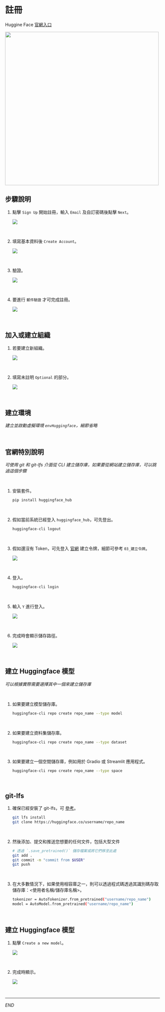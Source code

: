 # 註冊

Huggine Face [官網入口](https://huggingface.co/)

<img src="images/img_09.png" width="500px" />

<br>

## 步驟說明

1. 點擊 `Sign Up` 開始註冊，輸入 `Email` 及自訂密碼後點擊 `Next`。

    ![](images/img_01.png)

<br>

2. 填寫基本資料後 `Create Account`。

    ![](images/img_02.png)

<br>

3. 驗證。

    ![](images/img_03.png)

<br>

4. 要進行 `郵件驗證` 才可完成註冊。

    ![](images/img_05.png)

<br>

## 加入或建立組織

1. 若要建立新組織。

    ![](images/img_06.png)

<br>

2. 填寫未註明 `Optional` 的部分。

    ![](images/img_07.png)

<br>

## 建立環境

_建立並啟動虛擬環境 `envHuggingface`，細節省略_

<br>

## 官網特別說明

_可使用 git 和 git-lfs 介面從 CLI 建立儲存庫，如果要從網站建立儲存庫，可以跳過這個步驟_

<br>

1. 安裝套件。

    ```bash
    pip install huggingface_hub
    ```

<br>

2. 假如當前系統已經登入 `huggingface_hub`，可先登出。

    ```bash
    huggingface-cli logout
    ```

<br>

3. 假如還沒有 Token，可先登入 [官網](Huggingface.co/settings/tokens) 建立令牌，細節可參考 `03_建立令牌`。

    ![](images/img_10.png)

<br>

4. 登入。

    ```bash
    huggingface-cli login
    ```

<br>

5. 輸入 `Y` 進行登入。

    ![](images/img_11.png)

<br>

6. 完成時會顯示儲存路徑。

    ![](images/img_12.png)

<br>

## 建立 Huggingface 模型

_可以根據實際需要選擇其中一個來建立儲存庫_

<br>

1. 如果要建立模型儲存庫。

    ```bash
    huggingface-cli repo create repo_name --type model
    ```

<br>

2. 如果要建立資料集儲存庫。

    ```bash
    huggingface-cli repo create repo_name --type dataset
    ```

<br>

3. 如果要建立一個空間儲存庫，例如用於 Gradio 或 Streamlit 應用程式。

    ```bash
    huggingface-cli repo create repo_name --type space
    ```

<br>

## git-lfs

1. 確保已經安裝了 git-lfs，可 [參考](https://git-lfs.github.com)。

    ```bash
    git lfs install
    git clone https://huggingface.co/username/repo_name
    ```

<br>

2. 然後添加、提交和推送您想要的任何文件，包括大型文件

    ```bash
    # 透過 `.save_pretrained()` 儲存檔案或將它們移至此處
    git add .
    git commit -m "commit from $USER"
    git push
    ```

<br>

3. 在大多數情況下，如果使用相容庫之一，則可以透過程式碼透過其識別碼存取儲存庫：<使用者名稱/儲存庫名稱>。

    ```bash
    tokenizer = AutoTokenizer.from_pretrained("username/repo_name")
    model = AutoModel.from_pretrained("username/repo_name")
    ```

<br>

## 建立 Huggingface 模型

1. 點擊 `Create a new model`。

    ![](images/img_04.png)

<br>

2. 完成時顯示。

    ![](images/img_08.png)

<br>

___

_END_